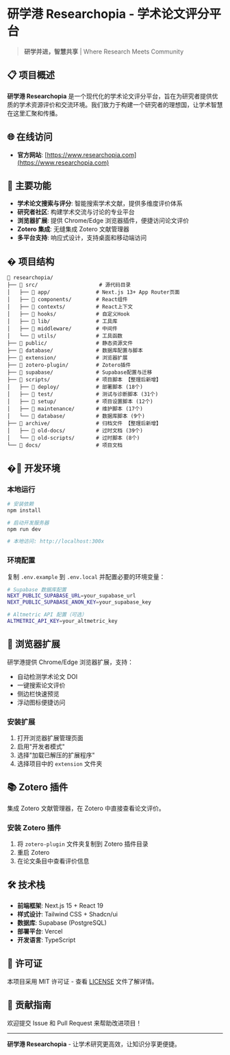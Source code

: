 # 研学港 Researchopia - 学术论文评分平台

> **研学并进，智慧共享** | Where Research Meets Community

## 📋 项目概述

**研学港 Researchopia** 是一个现代化的学术论文评分平台，旨在为研究者提供优质的学术资源评价和交流环境。我们致力于构建一个研究者的理想国，让学术智慧在这里汇聚和传播。

## 🌐 在线访问

- **官方网站**: [https://www.researchopia.com](https://www.researchopia.com)

## 🚀 主要功能

- **学术论文搜索与评分**: 智能搜索学术文献，提供多维度评价体系
- **研究者社区**: 构建学术交流与讨论的专业平台
- **浏览器扩展**: 提供 Chrome/Edge 浏览器插件，便捷访问论文评价
- **Zotero 集成**: 无缝集成 Zotero 文献管理器
- **多平台支持**: 响应式设计，支持桌面和移动端访问

## � 项目结构

```
📁 researchopia/
├── 📁 src/                    # 源代码目录
│   ├── 📁 app/               # Next.js 13+ App Router页面
│   ├── 📁 components/        # React组件
│   ├── 📁 contexts/          # React上下文
│   ├── 📁 hooks/             # 自定义Hook
│   ├── 📁 lib/               # 工具库
│   ├── 📁 middleware/        # 中间件
│   └── 📁 utils/             # 工具函数
├── 📁 public/                # 静态资源文件
├── 📁 database/              # 数据库配置与脚本
├── 📁 extension/             # 浏览器扩展
├── 📁 zotero-plugin/         # Zotero插件
├── 📁 supabase/              # Supabase配置与迁移
├── 📁 scripts/               # 项目脚本 【整理后新增】
│   ├── 📁 deploy/            # 部署脚本 (18个)
│   ├── 📁 test/              # 测试与诊断脚本 (31个)
│   ├── 📁 setup/             # 项目设置脚本 (12个)
│   ├── 📁 maintenance/       # 维护脚本 (17个)
│   └── 📁 database/          # 数据库脚本 (9个)
├── 📁 archive/               # 归档文件 【整理后新增】
│   ├── 📁 old-docs/          # 过时文档 (39个)
│   └── 📁 old-scripts/       # 过时脚本 (8个)
└── 📁 docs/                  # 项目文档
```

## �🔧 开发环境

### 本地运行

```bash
# 安装依赖
npm install

# 启动开发服务器
npm run dev

# 本地访问: http://localhost:300x
```

### 环境配置

复制 `.env.example` 到 `.env.local` 并配置必要的环境变量：

```bash
# Supabase 数据库配置
NEXT_PUBLIC_SUPABASE_URL=your_supabase_url
NEXT_PUBLIC_SUPABASE_ANON_KEY=your_supabase_key

# Altmetric API 配置（可选）
ALTMETRIC_API_KEY=your_altmetric_key
```

## 📱 浏览器扩展

研学港提供 Chrome/Edge 浏览器扩展，支持：

- 自动检测学术论文 DOI
- 一键搜索论文评价
- 侧边栏快速预览
- 浮动图标便捷访问

### 安装扩展

1. 打开浏览器扩展管理页面
2. 启用"开发者模式"
3. 选择"加载已解压的扩展程序"
4. 选择项目中的 `extension` 文件夹

## 📚 Zotero 插件

集成 Zotero 文献管理器，在 Zotero 中直接查看论文评价。

### 安装 Zotero 插件

1. 将 `zotero-plugin` 文件夹复制到 Zotero 插件目录
2. 重启 Zotero
3. 在论文条目中查看评价信息

## 🛠 技术栈

- **前端框架**: Next.js 15 + React 19
- **样式设计**: Tailwind CSS + Shadcn/ui
- **数据库**: Supabase (PostgreSQL)
- **部署平台**: Vercel
- **开发语言**: TypeScript

## 📄 许可证

本项目采用 MIT 许可证 - 查看 [LICENSE](LICENSE) 文件了解详情。

## 🤝 贡献指南

欢迎提交 Issue 和 Pull Request 来帮助改进项目！

---

**研学港 Researchopia** - 让学术研究更高效，让知识分享更便捷。
